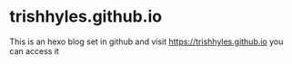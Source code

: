 # trishhyles.github.io
This is an hexo blog set in github and visit https://trishhyles.github.io you can access it 
